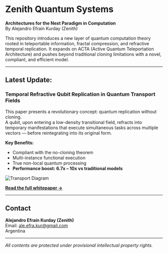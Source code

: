 # Zenith Quantum Systems

**Architectures for the Next Paradigm in Computation**  
By Alejandro Efraín Kurday (Zenith)

This repository introduces a new layer of quantum computation theory rooted in teleportable information, fractal compression, and refractive temporal replication. It expands on ACTA (Active Quantum Teleportation Architecture) and pushes beyond traditional cloning limitations with a novel, compliant, and efficient model.

---

## Latest Update:  
### **Temporal Refractive Qubit Replication in Quantum Transport Fields**  

This paper presents a revolutionary concept: quantum replication without cloning.  
A qubit, upon entering a low-density transitional field, refracts into temporary manifestations that execute simultaneous tasks across multiple vectors — before reintegrating into its original form.

**Key Benefits:**
- Compliant with the no-cloning theorem  
- Multi-instance functional execution  
- True non-local quantum processing  
- **Performance boost: 6.7x – 10x vs traditional models**

![Transport Diagram](./temporal_qubit_refraction_graph_alt.png)

**[Read the full whitepaper →](./Temporal_Refractive_Qubit_Replication.pdf)**

---

## Contact

**Alejandro Efraín Kurday (Zenith)**  
Email: ale.efra.kur@gmail.com  
Argentina

---

*All contents are protected under provisional intellectual property rights.*

